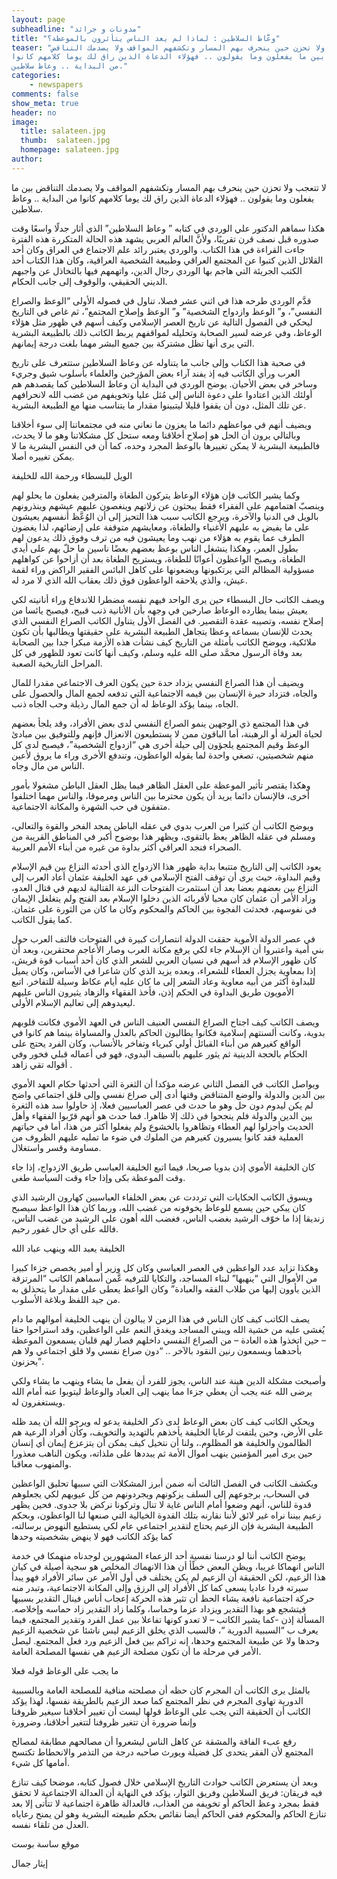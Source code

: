 ```yaml
---
layout: page
subheadline: "مدونات و جرائد"
title: "وعَّاظ السلاطين : لماذا لم يعد الناس يتأثرون بالموعظة؟"
teaser: "لا تتعجب ولا تحزن حين ينحرف بهم المسار وتكشفهم المواقف ولا يصدمك التناقض
بين ما يفعلون وما يقولون .. فهؤلاء الدعاة الذين راق لك يوما كلامهم كانوا
من البداية .. وعاظ سلاطين."
categories:
    - newspapers
comments: false
show_meta: true
header: no
image:
  title: salateen.jpg
  thumb:  salateen.jpg
  homepage: salateen.jpg
author:
---
```




لا تتعجب ولا تحزن حين ينحرف بهم المسار وتكشفهم المواقف ولا يصدمك التناقض
بين ما يفعلون وما يقولون .. فهؤلاء الدعاة الذين راق لك يوما كلامهم كانوا
من البداية .. وعاظ سلاطين.

هكذا سماهم الدكتور علي الوردي في كتابه ” وعاظ السلاطين” الذي أثار جدلًا
واسعًا وقت صدوره قبل نصف قرن تقريبًا، ولأنَّ العالم العربي يشهد هذه
الحالة المتكررة هذه الفترة جاءت القراءة في هذا الكتاب. والوردي يعتبر
رائد علم الاجتماع في العراق وكان أحد القلائل الذين كتبوا عن المجتمع
العراقي وطبيعة الشخصية العراقية، وكان هذا الكتاب أحد الكتب الجريئة التي
هاجم بها الوردي رجال الدين، واتهمهم فيها بالتخاذل عن واجبهم الديني
الحقيقي، والوقوف إلى جانب الحكام.

قدَّم الوردي طرحه هذا في اثني عشر فصلا، تناول في فصوله الأولى “الوعظ
والصراع النفسي”، و” الوعظ وازدواج الشخصية” و” الوعظ وإصلاح المجتمع”، ثم
غاص في التاريخ ليحكي في الفصول التالية عن تاريخ العصر الإسلامي وكيف أسهم
في ظهور مثل هؤلاء الوعاظ، وفي عرضه لسير الصحابة وتحليله لمواقفهم يربط
الكاتب ذلك بالطبيعة البشرية التي يرى أنها تظل مشتركة بين جميع البشر مهما
بلغت درجة إيمانهم.

في صحبة هذا الكتاب وإلى جانب ما يتناوله عن وعاظ السلاطين ستتعرف على
تاريخ العرب ورأي الكاتب فيه إذ يفند آراء بعض المؤرخين والعلماء بأسلوب
شيق وجريء وساخر في بعض الأحيان. يوضح الوردي في البداية أن وعاظ السلاطين
كما يقصدهم هم أولئك الذين اعتادوا على دعوة الناس إلى مُثل عليا وتخويفهم
من غضب الله لانحرافهم عن تلك المثل، دون أن يقفوا قليلا ليتبينوا مقدار ما
يتناسب منها مع الطبيعة البشرية.

ويضيف أنهم في مواعظهم دائما ما يعزون ما نعاني منه في مجتمعاتنا إلى سوء
أخلاقنا وبالتالي يرون أن الحل هو إصلاح أخلاقنا ومعه ستحل كل مشكلاتنا وهو
ما لا يحدث، فالطبيعة البشرية لا يمكن تغييرها بالوعظ المجرد وحده، كما أن
في النفس البشرية ما لا يمكن تغييره أصلا.

الويل للبسطاء ورحمة الله للخليفة

وكما يشير الكاتب فإن هؤلاء الوعاظ يتركون الطغاة والمترفين يفعلون ما يحلو
لهم وينصبّ اهتمامهم على الفقراء فقط يبحثون عن زلاتهم وينغصون عليهم عيشهم
وينذرونهم بالويل في الدنيا والآخرة، ويرجع الكاتب سبب هذا التحيز إلى أن
الوُعَّظ أنفسهم يعيشون على ما يفيض به عليهم الأغنياء والطغاة، ومعايشهم
متوقفة على إرضائهم، لذا يغضون الطرف عما يقوم به هؤلاء من نهب وما يعيشون
فيه من ترف وفوق ذلك يدعون لهم بطول العمر، وهكذا ينشغل الناس بوعظ بعضهم
بعضًا ناسين ما حلّ بهم على أيدي الطغاة، ويصبح الواعظون أعوانًا للطغاة،
ويستريح الطغاة بعد أن أزاحوا عن كواهلهم مسؤولية المظالم التي يرتكبونها
ويضعونها على كاهل البائس الفقير الراكض وراء لقمة عيش، والذي يلاحقه
الواعظون فوق ذلك بعقاب الله الذي لا مرد له.

ويصف الكاتب حال البسطاء حين يرى الواحد فيهم نفسه مضطرا للاندفاع وراء
أنانيته لكي يعيش بينما يطارده الوعاظ صارخين في وجهه بأن الأنانية ذنب
قبيح، فيصبح يائسا من إصلاح نفسه، وتصيبه عقدة التقصير. في الفصل الأول
يتناول الكاتب الصراع النفسي الذي يحدث للإنسان بسماعه وعظا يتجاهل الطبيعة
البشرية على حقيقتها ويطالبها بأن تكون ملائكية، ويوضح الكاتب بأمثلة من
التاريخ كيف نشأت هذه الأزمة مبكرا جدا بين الصحابة بعد وفاة الرسول محمَّد
صلى الله عليه وسلم، وكيف أنها كانت تعود للظهور في كل المراحل التاريخية
الصعبة.

ويضيف أن هذا الصراع النفسي يزداد حدة حين يكون العرف الاجتماعي مقدرا
للمال والجاه، فتزداد حيرة الإنسان بين قيمه الاجتماعية التي تدفعه لجمع
المال والحصول على الجاه، بينما يؤكد الوعاظ له أن جمع المال رذيلة وحب
الجاه ذنب.

في هذا المجتمع ذي الوجهين ينمو الصراع النفسي لدى بعض الأفراد، وقد يلجأ
بعضهم لحياة العزلة أو الرهبنة، أما الباقون ممن لا يستطيعون الانعزال
فإنهم وللتوفيق بين مبادئ الوعظ وقيم المجتمع يلجؤون إلى حيلة أخرى هي
“ازدواج الشخصية”، فيصبح لدى كل منهم شخصيتين، تصغي واحدة لما يقوله
الواعظون، وتندفع الأخرى وراء ما يروق لأعين الناس من مال وجاه.

وهكذا يقتصر تأثير الموعظة على العقل الظاهر فيما يظل العقل الباطن مشغولا
بأمور أخرى، فالإنسان دائما يريد أن يكون محترما بين الناس ومرموقا، والناس
مهما اختلفوا متفقون في حب الشهرة والمكانة الاجتماعية.

ويوضح الكاتب أن كثيرا من العرب بدوي في عقله الباطن يمجد الفخر والقوة
والتعالي، ومسلم في عقله الظاهر يعظ بالتقوى، ويظهر هذا بوضوح أكبر في
المناطق القريبة من الصحراء فنجد العراقي أكثر بداوة من غيره من أبناء
الأمم العربية.

يعود الكاتب إلى التاريخ متتبعا بداية ظهور هذا الازدواج الذي أحدثه النزاع
بين قيم الإسلام وقيم البداوة، حيث يرى أن توقف الفتح الإسلامي في عهد
الخليفة عثمان أعاد العرب إلى النزاع بين بعضهم بعضا بعد أن استثمرت
الفتوحات النزعة القتالية لديهم في قتال العدو، وزاد الأمر أن عثمان كان
محبا لأقربائه الذين دخلوا الإسلام بعد الفتح ولم يتغلغل الإيمان في
نفوسهم، فحدثت الفجوة بين الحاكم والمحكوم وكان ما كان من الثورة على
عثمان. كما يقول الكاتب.

في عصر الدولة الأموية حققت الدولة انتصارات كبيرة في الفتوحات فالتف العرب
حول بني أمية واعتبروا أن الإسلام جاء لكي يرفع مكانة العرب وصار الأعاجم
محتقرين، وبعد أن كان ظهور الإسلام قد أسهم في نسيان العربي للشعر الذي كان
أحد أسباب قوة قريش، إذا بمعاوية يجزل العطاء للشعراء، وبعده يزيد الذي كان
شاعرا في الأساس، وكان يميل للبداوة أكثر من أبيه معاوية وعاد الشعر إلى ما
كان عليه أيام عكاظ وسيلة للتفاخر. اتبع الأمويون طريق البداوة في الحكم
إذن، فأخذ الفقهاء والزهاد يثيرون الناس عليهم ليعيدوهم إلى تعاليم الإسلام
الأولى.

ويصف الكاتب كيف اجتاح الصراع النفسي العنيف الناس في العهد الأموي فكانت
قلوبهم بدوية، وكانت ألسنتهم إسلامية فكانوا يطالبون الحاكم بالعدل
والمساواة بينما هم كانوا في الواقع كغيرهم من أبناء القبائل أولي كبرياء
وتفاخر بالأنساب، وكان الفرد يحتج على الحكام بالحجة الدينية ثم يثور عليهم
بالسيف البدوي، فهو في أعماله قبلي فخور وفي أقواله تقي زاهد .

ويواصل الكاتب في الفصل الثاني عرضه مؤكدا أن الثغرة التي أحدثها حكام
العهد الأموي بين الدين والدولة والوضع المتناقض وقتها أدى إلى صراع نفسي
وإلى قلق اجتماعي واضح لم يكن ليدوم دون حل وهو ما حدث في عصر العباسيين
فعلا، إذ حاولوا سد هذه الثغرة بين الدين والدولة فلم ينجحوا في ذلك إلا
ظاهرا. فما حدث هو أنهم قرّبوا الفقهاء وأهل الحديث وأجزلوا لهم العطاء
وتظاهروا بالخشوع ولم يفعلوا أكثر من هذا، أما في حياتهم العملية فقد كانوا
يسيرون كغيرهم من الملوك في ضوء ما تمليه عليهم الظروف من مساومة وقسر
واستغلال.

كان الخليفة الأموي إذن بدويا صريحا، فيما اتبع الخليفة العباسي طريق
الازدواج، إذا جاء وقت الموعظة بكى وإذا جاء وقت السياسة طغى.

ويسوق الكاتب الحكايات التي ترددت عن بعض الخلفاء العباسيين كهارون الرشيد
الذي كان يبكي حين يسمع للوعاظ يخوفونه من غضب الله، وربما كان هذا الواعظ
سيصبح زنديقا إذا ما خوّف الرشيد بغضب الناس، فغضب الله أهون على الرشيد من
غضب الناس، فالله على أي حال غفور رحيم.

الخليفة يعبد الله وينهب عباد الله

وهكذا تزايد عدد الواعظين في العصر العباسي وكان كل وزير أو أمير يخصص جزءا
كبيرا من الأموال التي “ينهبها” لبناء المساجد، والتكايا للترفيه عَّمن
أسماهم الكاتب “المرتزقة الذين يأوون إليها من طلاب الفقه والعبادة” وكان
الواعظ يعطى على مقدار ما يتحذلق به من جيد اللفظ وبلاغة الأسلوب.

يصف الكاتب كيف كان الناس في هذا الزمن لا يبالون أن ينهب الخليفة أموالهم
ما دام يُغشى عليه من خشية الله ويبني المساجد ويغدق النعم على الواعظين،
وقد استراحوا حقا – حين اتخذوا هذه العادة – من الصراع النفسي داخلهم فصار
لهم قلبان يسمعون الموعظة بأحدهما ويسمعون رنين النقود بالآخر .. “دون صراع
نفسي ولا قلق اجتماعي ولا هم يحزنون”.

وأصبحت مشكلة الدين هينة عند الناس، يجوز للفرد أن يفعل ما يشاء وينهب ما
يشاء ولكي يرضى الله عنه يجب أن يعطي جزءا مما ينهب إلى العباد والوعاظ
ليتوبوا عنه أمام الله ويستغفرون له.

ويحكي الكاتب كيف كان بعض الوعاظ لدى ذكر الخليفة يدعو له ويرجو الله أن
يمد ظله على الأرض، وحين يلتفت لرعايا الخليفة يأخذهم بالتهديد والتخويف،
وكأن أفراد الرعية هم الظالمون والخليفة هو المظلوم.، ولنا أن نتخيل كيف
يمكن أن يتزعزع إيمان أي إنسان حين يرى أمير المؤمنين ينهب أموال الأمة ثم
يبددها على ملذاته، ويكون الناهب معذورا والمنهوب معاقبا.

ويكشف الكاتب في الفصل الثالث أنه ضمن أبرز المشكلات التي سببها تحليق
الواعظين في السحاب، برجوعهم إلى السلف يزكونهم ويجردونهم من كل عيوبهم لكي
يجعلوهم قدوة للناس، أنهم وضعوا أمام الناس غاية لا تنال وتركونا نركض بلا
جدوى. فحين يظهر زعيم بيننا نراه غير لائق لأننا نقارنه بتلك القدوة
الخيالية التي صنعها لنا الواعظون، وبحكم الطبيعة البشرية فإن الزعيم يحتاج
لتقدير اجتماعي عام لكي يستطيع النهوض برسالته، كما يؤكد الكاتب فهو لا
ينهض بشخصيته وحدها

يوضح الكاتب أننا لو درسنا نفسية أحد الزعماء المشهورين لوجدناه منهمكا في
خدمة الناس انهماكا غريبا، ويظن البعض خطًأ أن هذا الانهماك المخلص هو سجية
أصيلة في كيان هذا الزعيم، لكن الحقيقة أن الزعيم لم يكن يختلف في أول
الأمر عن سائر الأفراد فهو يبدأ سيرته فردا عاديا يسعى كما كل الأفراد إلى
الرزق وإلى المكانة الاجتماعية، وتبدر منه حركة اجتماعية نافعة يشاء الحظ
أن تثير هذه الحركة إعجاب أناس فينال التقدير بسببها فيتشجع هو بهذا
التقدير ويزداد عزما وحماسا، وكلما زاد التقدير زاد حماسه وإخلاصه. المسألة
إذن -كما يشير الكاتب – لا تعدو كونها تفاعلا بين عمل الفرد وتقدير
المجتمع، فيما يعرف ب “السببية الدورية “، فالسبب الذي يخلق الزعيم ليس
ناشئا عن شخصية الزعيم وحدها ولا عن طبيعة المجتمع وحدها، إنه تراكم بين
فعل الزعيم ورد فعل المجتمع. ليصل الأمر في مرحلة ما أن تكون مصلحة الزعيم
هي نفسها المصلحة العامة.

ما يجب على الوعاظ قوله فعلا

بالمثل يرى الكاتب أن المجرم كان حظه أن مصلحته منافية للمصلحة العامة
وبالسببية الدورية تهاوى المجرم في نظر المجتمع كما صعد الزعيم بالطريقة
نفسها، لهذا يؤكد الكاتب أن الحقيقة التي يجب على الوعاظ قولها ليست أن
تغيير أخلاقنا سيغير ظروفنا وإنما ضرورة أن تتغير ظروفنا لتتغير أخلاقنا،
وضرورة

رفع عبء الفاقة والمشقة عن كاهل الناس ليشعروا أن مصالحهم مطابقة لمصالح
المجتمع لأن الفقر يتحدى كل فضيلة ويورث صاحبه درجة من التذمر والانحطاط
تكتسح أمامها كل شيء.

وبعد أن يستعرض الكاتب حوادث التاريخ الإسلامي خلال فصول كتابه، موضحا كيف
تنازع فيه فريقان: فريق السلاطين وفريق الثوار، يؤكد في النهاية أن العدالة
الاجتماعية لا تحقق فقط بمجرد وعظ الحاكم أو تخويفه من العذاب، فالعدالة
ظاهرة اجتماعية لا تتأتى إلا بعد تنازع الحاكم والمحكوم ففي الحاكم أيضا
نقائص بحكم طبيعته البشرية وهو لن يمنح رعاياه العدل من تلقاء نفسه.

موقع ساسة بوست

إيثار جمال
